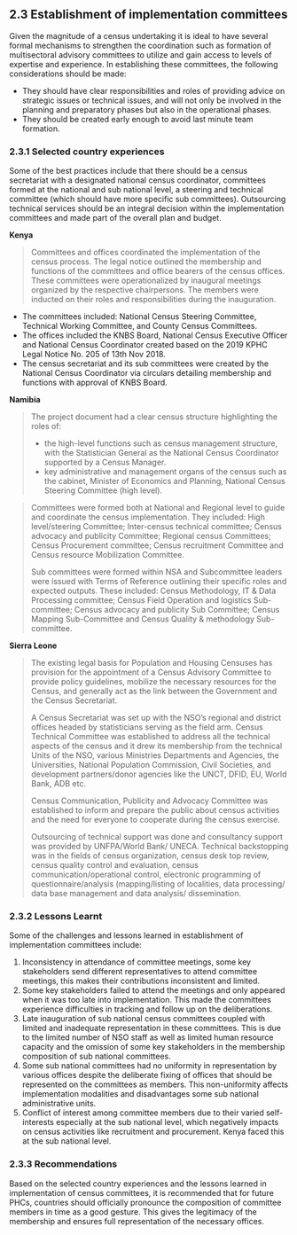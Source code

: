 ## 2.3	Establishment of implementation committees 
Given the magnitude of a census undertaking it is ideal to have several formal mechanisms to strengthen the coordination such as formation of multisectoral advisory committees to utilize and gain access to levels of expertise and experience. In establishing these committees, the following considerations should be made:
- They should have clear responsibilities and roles of providing advice on strategic issues or technical issues, and will not only be involved in the planning and preparatory phases but also in the operational phases. 
- They should be created early enough to avoid last minute team formation.

### 2.3.1	Selected country experiences
Some of the best practices include that there should be a census secretariat with a designated national census coordinator, committees formed at the national and sub national level, a steering and technical committee (which should have more specific sub committees). Outsourcing technical services should be an integral decision within the implementation committees and made part of the overall plan and budget.
 
**Kenya**
>Committees and offices coordinated the implementation of the census process. The legal notice outlined the membership and functions of the committees and office bearers of the census offices. These committees were operationalized by inaugural meetings organized by the respective chairpersons. The members were inducted on their roles and responsibilities during the inauguration.
- The committees included: National Census Steering Committee, Technical Working Committee, and County Census Committees.
- The offices included the KNBS Board, National Census Executive Officer and National Census Coordinator created based on the 2019 KPHC Legal Notice No. 205 of 13th Nov 2018. 
- The census secretariat and its sub committees were created by the National Census Coordinator via circulars detailing membership and functions with approval of KNBS Board.

**Namibia**
>The project document had a clear census structure highlighting the roles of:
>- the high-level functions such as census management structure, with the Statistician General as the National Census Coordinator supported by a Census Manager. 
>- key administrative and management organs of the census such as the cabinet, Minister of Economics and Planning, National Census Steering Committee (high level). 

>Committees were formed both at National and Regional level to guide and coordinate the census implementation. They included: High level/steering Committee; Inter-census technical committee; Census advocacy and publicity Committee; Regional census Committees; Census Procurement committee; Census recruitment Committee and Census resource Mobilization Committee. 
>
>Sub committees were formed within NSA and Subcommittee leaders were issued with Terms of Reference outlining their specific roles and expected outputs. These included: Census Methodology, IT & Data Processing committee; Census Field Operation and logistics Sub-committee; Census advocacy and publicity Sub Committee; Census Mapping Sub-Committee and Census Quality & methodology Sub-committee.

**Sierra Leone**
>The existing legal basis for Population and Housing Censuses has provision for the appointment of a Census Advisory Committee to provide policy guidelines, mobilize the necessary resources for the Census, and generally act as the link between the Government and the Census Secretariat. 
>
>A Census Secretariat was set up with the NSO’s regional and district offices headed by statisticians serving as the field arm.  Census Technical Committee was established to address all the technical aspects of the census and it drew its membership from the technical Units of the NSO, various Ministries Departments and Agencies, the Universities, National Population Commission, Civil Societies, and development partners/donor agencies like the UNCT, DFID, EU, World Bank, ADB etc. 
>
>Census Communication, Publicity and Advocacy Committee was established to inform and prepare the public about census activities and the need for everyone to cooperate during the census exercise. 
>
>Outsourcing of technical support was done and consultancy support was provided by UNFPA/World Bank/ UNECA. Technical backstopping was in the fields of census organization, census desk top review, census quality control and evaluation, census communication/operational control, electronic programming of questionnaire/analysis (mapping/listing of localities, data processing/ data base management and data analysis/ dissemination.

### 2.3.2	Lessons Learnt 
Some of the challenges and lessons learned in establishment of implementation committees include:
1.	Inconsistency in attendance of committee meetings, some key stakeholders send different representatives to attend committee meetings, this makes their contributions inconsistent and limited. 
2.	Some key stakeholders failed to attend the meetings and only appeared when it was too late into implementation. This made the committees experience difficulties in tracking and follow up on the deliberations. 
3.	Late inauguration of sub national census committees coupled with limited and inadequate representation in these committees. This is due to the limited number of NSO staff as well as limited human resource capacity and the omission of some key stakeholders in the membership composition of sub national committees.
4.	Some sub national committees had no uniformity in representation by various offices despite the deliberate fixing of offices that should be represented on the committees as members. This non-uniformity affects implementation modalities and disadvantages some sub national administrative units.
5.	Conflict of interest among committee members due to their varied self- interests especially at the sub national level, which negatively impacts on census activities like recruitment and procurement. Kenya faced this at the sub national level.
### 2.3.3	 Recommendations 
Based on the selected country experiences and the lessons learned in implementation of census committees, it is recommended that for future PHCs, countries should officially pronounce the composition of committee members in time as a good gesture. This gives the legitimacy of the membership and ensures full representation of the necessary offices. 
